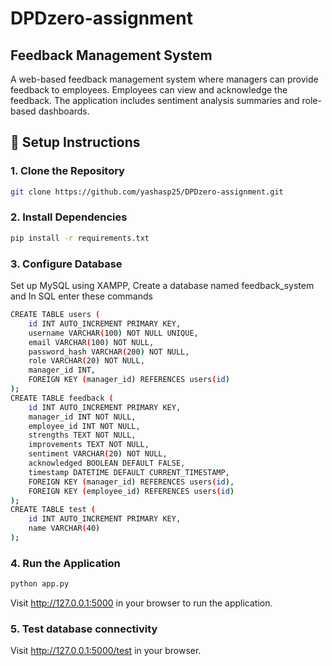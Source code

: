 # DPDzero-assignment

## Feedback Management System

A web-based feedback management system where managers can provide feedback to employees. Employees can view and acknowledge the feedback. The application includes sentiment analysis summaries and role-based dashboards.


## 🧪 Setup Instructions

### 1. Clone the Repository
```bash
git clone https://github.com/yashasp25/DPDzero-assignment.git
```

### 2. Install Dependencies
```bash
pip install -r requirements.txt
```

### 3. Configure Database
Set up MySQL using XAMPP, Create a database named feedback_system and In SQL enter these commands
```bash
CREATE TABLE users (
    id INT AUTO_INCREMENT PRIMARY KEY,
    username VARCHAR(100) NOT NULL UNIQUE,
    email VARCHAR(100) NOT NULL,
    password_hash VARCHAR(200) NOT NULL,
    role VARCHAR(20) NOT NULL,
    manager_id INT,
    FOREIGN KEY (manager_id) REFERENCES users(id)
);
CREATE TABLE feedback (
    id INT AUTO_INCREMENT PRIMARY KEY,
    manager_id INT NOT NULL,
    employee_id INT NOT NULL,
    strengths TEXT NOT NULL,
    improvements TEXT NOT NULL,
    sentiment VARCHAR(20) NOT NULL,
    acknowledged BOOLEAN DEFAULT FALSE,
    timestamp DATETIME DEFAULT CURRENT_TIMESTAMP,
    FOREIGN KEY (manager_id) REFERENCES users(id),
    FOREIGN KEY (employee_id) REFERENCES users(id)
);
CREATE TABLE test (
    id INT AUTO_INCREMENT PRIMARY KEY,
    name VARCHAR(40)
);
```
### 4. Run the Application
```bash
python app.py
```
Visit http://127.0.0.1:5000 in your browser to run the application.


### 5. Test database connectivity
Visit http://127.0.0.1:5000/test in your browser.

